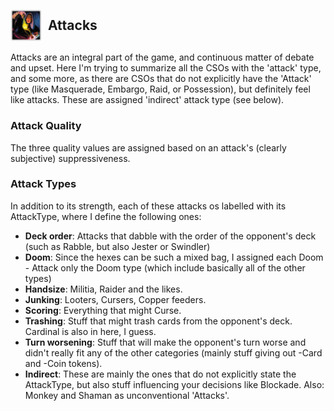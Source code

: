 
## <div style="display: flex; align-items: center;"><img src="../../assets/icons/qualities/attack.jpg" alt="Attack icon" width="50"> <span style="margin-left: 10px;">Attacks</span></div>

Attacks are an integral part of the game, and continuous matter of debate and upset. Here I'm trying to summarize all the CSOs with the 'attack' type, and some more, as there are CSOs that do not explicitly have the 'Attack' type (like Masquerade, Embargo, Raid, or Possession), but definitely feel like attacks. These are assigned 'indirect' attack type (see below).

### Attack Quality

The three quality values are assigned based on an attack's (clearly subjective) suppressiveness.

### Attack Types

In addition to its strength, each of these attacks os labelled with its AttackType, where I define the following ones:

- **Deck order**: Attacks that dabble with the order of the opponent's deck (such as Rabble, but also Jester or Swindler)
- **Doom**: Since the hexes can be such a mixed bag, I assigned each Doom - Attack only the Doom type (which include basically all of the other types)
- **Handsize**: Militia, Raider and the likes.
- **Junking**: Looters, Cursers, Copper feeders.
- **Scoring**: Everything that might Curse.
- **Trashing**: Stuff that might trash cards from the opponent's deck. Cardinal is also in here, I guess.
- **Turn worsening**: Stuff that will make the opponent's turn worse and didn't really fit any of the other categories (mainly stuff giving out -Card and -Coin tokens).
- **Indirect**: These are mainly the ones that do not explicitly state the AttackType, but also stuff influencing your decisions like Blockade. Also: Monkey and Shaman as unconventional 'Attacks'.

